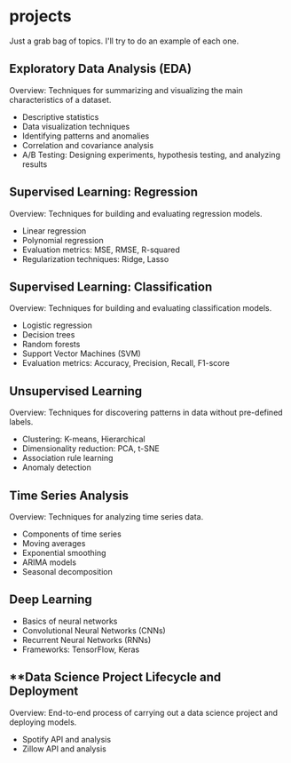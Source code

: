 # projects
Just a grab bag of topics.  I'll try to do an example of each one.

## Exploratory Data Analysis (EDA)
Overview: Techniques for summarizing and visualizing the main characteristics of a dataset. 
* Descriptive statistics 
* Data visualization techniques 
* Identifying patterns and anomalies 
* Correlation and covariance analysis 
* A/B Testing: Designing experiments, hypothesis testing, and analyzing results

## Supervised Learning: Regression
Overview: Techniques for building and evaluating regression models. 
* Linear regression 
* Polynomial regression
* Evaluation metrics: MSE, RMSE, R-squared 
* Regularization techniques: Ridge, Lasso

## Supervised Learning: Classification
Overview: Techniques for building and evaluating classification models. 
* Logistic regression 
* Decision trees 
* Random forests 
* Support Vector Machines (SVM) 
* Evaluation metrics: Accuracy, Precision, Recall, F1-score

## Unsupervised Learning
Overview: Techniques for discovering patterns in data without pre-defined labels. 
* Clustering: K-means, Hierarchical 
* Dimensionality reduction: PCA, t-SNE 
* Association rule learning 
* Anomaly detection

## Time Series Analysis
Overview: Techniques for analyzing time series data. 
* Components of time series
* Moving averages 
* Exponential smoothing 
* ARIMA models 
* Seasonal decomposition

## Deep Learning
* Basics of neural networks
* Convolutional Neural Networks (CNNs)
* Recurrent Neural Networks (RNNs)
* Frameworks: TensorFlow, Keras

## **Data Science Project Lifecycle and Deployment 
Overview: End-to-end process of carrying out a data science project and deploying models.
* Spotify API and analysis
* Zillow API and analysis

